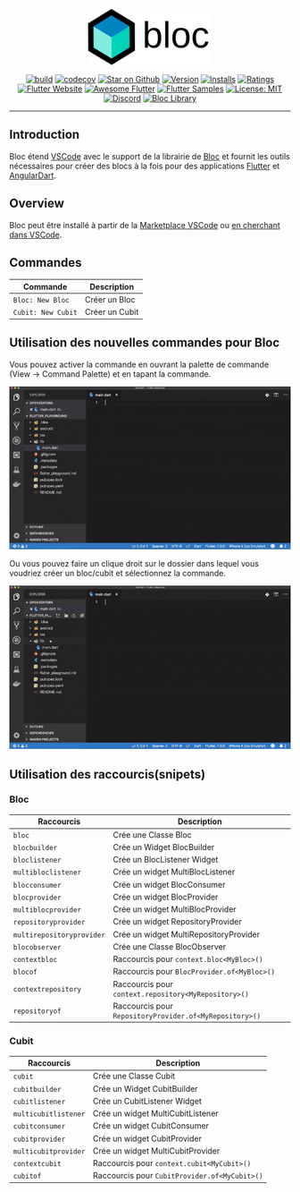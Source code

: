 <p align="center">
<img src="https://raw.githubusercontent.com/felangel/bloc/master/docs/assets/bloc_logo_full.png" height="100" alt="Bloc" />
</p>

<p align="center">
<a href="https://github.com/felangel/bloc/actions"><img src="https://img.shields.io/github/workflow/status/felangel/bloc/build.svg?logo=github" alt="build"></a>
<a href="https://codecov.io/gh/felangel/bloc"><img src="https://codecov.io/gh/felangel/Bloc/branch/master/graph/badge.svg" alt="codecov"></a>
<a href="https://github.com/felangel/bloc"><img src="https://img.shields.io/github/stars/felangel/bloc.svg?style=flat&logo=github&colorB=deeppink&label=stars" alt="Star on Github"></a>
<a href="https://marketplace.visualstudio.com/items?itemName=FelixAngelov.bloc"><img src="https://vsmarketplacebadge.apphb.com/version-short/FelixAngelov.bloc.svg" alt="Version"></a>
<a href="https://marketplace.visualstudio.com/items?itemName=FelixAngelov.bloc"><img src="https://vsmarketplacebadge.apphb.com/installs-short/FelixAngelov.bloc.svg" alt="Installs"></a>
<a href="https://marketplace.visualstudio.com/items?itemName=FelixAngelov.bloc"><img src="https://vsmarketplacebadge.apphb.com/rating-short/FelixAngelov.bloc.svg" alt="Ratings"></a>
<a href="https://flutter.dev/docs/development/data-and-backend/state-mgmt/options#bloc--rx"><img src="https://img.shields.io/badge/flutter-website-deepskyblue.svg" alt="Flutter Website"></a>
<a href="https://github.com/Solido/awesome-flutter#standard"><img src="https://img.shields.io/badge/awesome-flutter-blue.svg?longCache=true" alt="Awesome Flutter"></a>
<a href="http://fluttersamples.com"><img src="https://img.shields.io/badge/flutter-samples-teal.svg?longCache=true" alt="Flutter Samples"></a>
<a href="https://opensource.org/licenses/MIT"><img src="https://img.shields.io/badge/license-MIT-purple.svg" alt="License: MIT"></a>
<a href="https://discord.gg/Hc5KD3g"><img src="https://img.shields.io/discord/649708778631200778.svg?logo=discord&color=blue" alt="Discord"></a>
<a href="https://github.com/felangel/bloc"><img src="https://tinyurl.com/bloc-library" alt="Bloc Library"></a>
</p>

---

## Introduction

Bloc étend [VSCode](https://code.visualstudio.com/) avec le support de la librairie de [Bloc](https://bloclibrary.dev) et fournit les outils nécessaires pour créer des blocs à la fois pour des applications [Flutter](https://flutter.dev/) et [AngularDart](https://angulardart.dev/).

## Overview

Bloc peut être installé à partir de la [Marketplace VSCode](https://marketplace.visualstudio.com/items?itemName=FelixAngelov.bloc) ou [en cherchant dans VSCode](https://code.visualstudio.com/docs/editor/extension-gallery#_search-for-an-extension).

## Commandes

| Commande           | Description    |
| ------------------ | -------------- |
| `Bloc: New Bloc`   | Créer un Bloc  |
| `Cubit: New Cubit` | Créer un Cubit |

## Utilisation des nouvelles commandes pour Bloc

Vous pouvez activer la commande en ouvrant la palette de commande (View -> Command Palette) et en tapant la commande.

![demo](https://raw.githubusercontent.com/felangel/bloc/master/extensions/vscode/assets/new-bloc-usage-1.gif)

Ou vous pouvez faire un clique droit sur le dossier dans lequel vous voudriez créer un bloc/cubit et sélectionnez la commande.

![demo](https://raw.githubusercontent.com/felangel/bloc/master/extensions/vscode/assets/new-bloc-usage-2.gif)

## Utilisation des raccourcis(snipets)

### Bloc

| Raccourcis                | Description                                             |
| ------------------------- | ------------------------------------------------------- |
| `bloc`                    | Crée une Classe Bloc                                    |
| `blocbuilder`             | Crée un Widget BlocBuilder                              |
| `bloclistener`            | Crée un BlocListener Widget                             |
| `multibloclistener`       | Crée un widget MultiBlocListener                        |
| `blocconsumer`            | Crée un widget BlocConsumer                             |
| `blocprovider`            | Crée un widget BlocProvider                             |
| `multiblocprovider`       | Crée un widget MultiBlocProvider                        |
| `repositoryprovider`      | Crée un widget RepositoryProvider                       |
| `multirepositoryprovider` | Crée un widget MultiRepositoryProvider                  |
| `blocobserver`            | Crée une Classe BlocObserver                            |
| `contextbloc`             | Raccourcis pour `context.bloc<MyBloc>()`                |
| `blocof`                  | Raccourcis pour `BlocProvider.of<MyBloc>()`             |
| `contextrepository`       | Raccourcis pour `context.repository<MyRepository>()`    |
| `repositoryof`            | Raccourcis pour `RepositoryProvider.of<MyRepository>()` |

### Cubit

| Raccourcis           | Description                                   |
| -------------------- | --------------------------------------------- |
| `cubit`              | Crée une Classe Cubit                         |
| `cubitbuilder`       | Crée un Widget CubitBuilder                   |
| `cubitlistener`      | Crée un CubitListener Widget                  |
| `multicubitlistener` | Crée un widget MultiCubitListener             |
| `cubitconsumer`      | Crée un widget CubitConsumer                  |
| `cubitprovider`      | Crée un widget CubitProvider                  |
| `multicubitprovider` | Crée un widget MultiCubitProvider             |
| `contextcubit`       | Raccourcis pour `context.cubit<MyCubit>()`    |
| `cubitof`            | Raccourcis pour `CubitProvider.of<MyCubit>()` |
